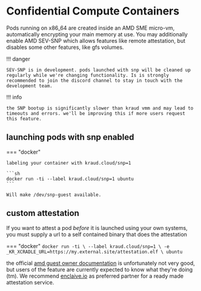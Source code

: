 # Confidential Compute Containers

Pods running on x86_64 are created inside an AMD SME micro-vm, automatically encrypting your main memory at use.
You may additionally enable AMD SEV-SNP which allows features like remote attestation, but disables some other features, like gfs volumes.


!!! danger

    SEV-SNP is in development. pods launched with snp will be cleaned up regularly while we're changing functionality. Is is strongly recommended to join the discord channel to stay in touch with the development team.

!!! info

    the SNP bootup is significantly slower than kraud vmm and may lead to timeouts and errors. we'll be improving this if more users request this feature.

## launching pods with snp enabled

=== "docker"

    labeling your container with kraud.cloud/snp=1

    ```sh
    docker run -ti --label kraud.cloud/snp=1 ubuntu
    ```

    Will make /dev/snp-guest available.

## custom attestation

If you want to attest a pod _before_ it is launched using your own systems, you must supply a url to a self contained binary that does the attestation


=== "docker"
    ```
    docker run -ti \
        --label kraud.cloud/snp=1 \
        -e _KR_XCRADLE_URL=https://my.external.site/attestation.elf \
        ubuntu
    ```

the official [amd guest owner documentation](https://github.com/AMDESE/sev-guest/blob/main/docs/guest-owner-setup.md) is unfortunately not very good, but users of the feature are currently expected to know what they're doing (tm).
We recommend [enclaive.io](https://enclaive.io/) as preferred partner for a ready made attestation service.


